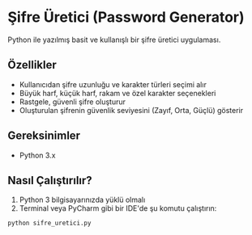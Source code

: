 # Şifre Üretici (Password Generator)

Python ile yazılmış basit ve kullanışlı bir şifre üretici uygulaması.

## Özellikler

- Kullanıcıdan şifre uzunluğu ve karakter türleri seçimi alır  
- Büyük harf, küçük harf, rakam ve özel karakter seçenekleri  
- Rastgele, güvenli şifre oluşturur  
- Oluşturulan şifrenin güvenlik seviyesini (Zayıf, Orta, Güçlü) gösterir  

## Gereksinimler

- Python 3.x

## Nasıl Çalıştırılır?

1. Python 3 bilgisayarınızda yüklü olmalı  
2. Terminal veya PyCharm gibi bir IDE'de şu komutu çalıştırın:  
```bash
python sifre_uretici.py
